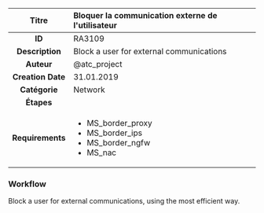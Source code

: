 | Titre                       | Bloquer la communication externe de l'utilisateur         |
|:---------------------------:|:--------------------|
| **ID**                      | RA3109            |
| **Description**             | Block a user for external communications   |
| **Auteur**                  | @atc_project        |
| **Creation Date**           | 31.01.2019 |
| **Catégorie**                | Network      |
| **Étapes**                   || 
| **Requirements** |<ul><li>MS_border_proxy</li><li>MS_border_ips</li><li>MS_border_ngfw</li><li>MS_nac</li></ul>|

### Workflow

Block a user for external communications, using the most efficient way.
